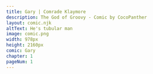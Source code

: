 ```yaml
---
title: Gary | Comrade Klaymore
description: The God of Groovy - Comic by CocoPanther
layout: comic.njk
altText: He's tubular man
image: comic.png
width: 978px
height: 2160px
comic: Gary
chapter: 1
pageNum: 1
---
```


